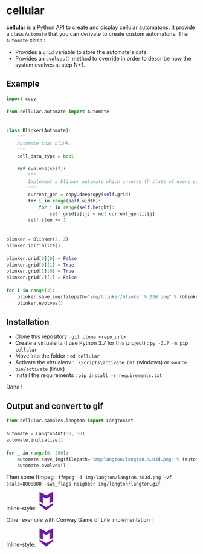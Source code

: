
# cellular

**cellular** is a Python API to create and display cellular automatons.
It provide a class `Automate` that you can derivate to create custom automatons.
The `Automate` class :
* Provides a `grid` variable to store the automate's data.
* Provides an `evolves()` method to override in order to describe how the system evolves at step N+1.

## Example

```python
import copy

from cellular.automate import Automate


class Blinker(Automate):
    """
    Automate that blink.
    """
    cell_data_type = bool

    def evolves(self):
        """
        Implement a blinker automate which inverse th state of every cell at each evolution.
        """
        current_gen = copy.deepcopy(self.grid)
        for i in range(self.width):
            for j in range(self.height):
                self.grid[i][j] = not current_gen[i][j]
        self.step += 1


blinker = Blinker(2, 2)
blinker.initialize()

blinker.grid[0][0] = False
blinker.grid[0][1] = True
blinker.grid[1][0] = True
blinker.grid[1][1] = False

for i in range(3):
    blinker.save_img(filepath="img/blinker/blinker.%.03d.png" % (blinker.step))
    blinker.evolves()
```


## Installation

* Clone this repository : `git clone <repo_url>`
* Create a virtualenv (I use Python 3.7 for this project) : `py -3.7 -m pip cellular`
* Move into the folder : `cd cellular`
* Activate the virtualenv : `.\Scripts\activate.bat` (windows) or `source bin/activate` (linux)
* Install the requirements : `pip install -r requirements.txt`

Done !


## Output and convert to gif

```python
from cellular.samples.langton import LangtonAnt

automate = LangtonAnt(50, 50)
automate.initialize()

for _ in range(0, 200):
    automate.save_img(filepath="img/langton/langton.%.03d.png" % (automate.step))
    automate.evolves()
```

Then some ffmpeg : `ffmpeg -i img/langton/langton.%03d.png -vf scale=800:800 -sws_flags neighbor img/langton/langton.gif`

Inline-style:
![alt text](https://github.com/adam-p/markdown-here/raw/master/src/common/images/icon48.png "Logo Title Text 1")

Other exemple with Conway Game of Life implementation :

Inline-style:
![alt text](https://github.com/adam-p/markdown-here/raw/master/src/common/images/icon48.png "Logo Title Text 1")
